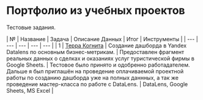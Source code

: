 # Портфолио из учебных проектов

Тестовые задания.
  
| № | Название | Задача | Описание Данных | Итог | Инструменты |
| --- | --- | --- | --- | --- |
| 1 | [Терра Когнита][1] | Создание дашборда в Yandex Datalens по основным бизнес-метрикам. | Предоставлен фрагмент реальных данных о сделках и оказаниях услуг туристической фирмы в Google Sheets. | Тестовое было принято и одобренно работадателем. Дальше я был приглашён на проведение оплачиваемой проектной работы по созданию дашборда уже на полных даннных, а так же проведение мастер-класса по работе с DataLens. | DataLens, Google Sheets, MS Excel |

[1]:https://github.com/FedorSafonov/Projects/tree/main/%D0%A2%D0%B5%D1%81%D1%82%D0%BE%D0%B2%D1%8B%D0%B5/Terra_cognita